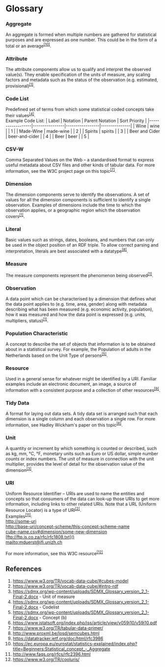 # Glossary

### Aggregate
An aggregate is formed when multiple numbers are gathered for statistical purposes and are expressed as one number. This could be in the form of a total or an average<sup>[[10]](https://ec.europa.eu/eurostat/statistics-explained/index.php?title=Beginners:Statistical_concept_-_Aggregate)</sup>.

### Attribute
The attribute components allow us to qualify and interpret the observed value(s). They 	enable specification of the units of measure, any scaling factors and metadata such as the 	status of the observation (e.g. estimated, provisional)<sup>[[1]](https://www.w3.org/TR/vocab-data-cube/#cubes-model)</sup>.

### Code List
Predefined set of terms from which some statistical coded concepts take their values<sup>[[4]](https://sdmx.org/wp-content/uploads/SDMX_Glossary_version_2_1-Final-2.docx)</sup>.\
Example Code List:
| Label            | Notation       | Parent Notation | Sort Priority |
|------------------|----------------|-----------------|---------------|
| Wine             | wine           |                 | 1             |
| Made-Wine        | made-wine      |                 | 2             |
| Spirits          | spirits        |                 | 3             |
| Beer and Cider   | beer-and-cider |                 | 4             |
| Beer             | beer           |                 | 5             |

### CSV-W
Comma Separated Values on the Web – a standardised format to express useful metadata about CSV files and other kinds of tabular data. For more information, see the W3C project page on this topic<sup>[[7]](https://www.w3.org/TR/tabular-data-primer/)</sup>.

### Dimension
The dimension components serve to identify the observations. A set of values for all the dimension components is sufficient to identify a single observation. Examples of dimensions include the time to which the observation applies, or a geographic region which the observation covers<sup>[[1]](https://www.w3.org/TR/vocab-data-cube/#cubes-model)</sup>.

### Literal
Basic values such as strings, dates, booleans, and numbers that can only be used in the object position of an RDF triple. To allow correct parsing and interpretation, literals are best associated with a datatype<sup>[[8]](http://www.proxml.be/losd/semcubes.html)</sup>.

 ### Measure
The measure components represent the phenomenon being observed<sup>[[1]](https://www.w3.org/TR/vocab-data-cube/#cubes-model)</sup>.

### Observation
A data point which can be characterised by a dimension that defines what the data point applies to (e.g. time, area, gender) along with metadata describing what has been measured (e.g. economic activity, population), how it was measured and how the data point is expressed (e.g. units, multipliers, status)<sup>[[1]](https://www.w3.org/TR/vocab-data-cube/#cubes-model)</sup>.

### Population Characteristic
A concept to describe the set of objects that information is to be obtained about in a statistical survey. For example, the Population of adults in the Netherlands based on the Unit Type of persons<sup>[[5]](https://sdmx.org/wp-content/uploads/SDMX_Glossary_version_2_1-Final-2.docx)</sup>.

### Resource
Used in a general sense for whatever might be identified by a URI.  Familiar examples include an electronic document, an image, a source of information with a consistent purpose and a collection of other resources<sup>[[9]](https://datatracker.ietf.org/doc/html/rfc3986)</sup>.

### Tidy Data
A format for laying out data sets. A tidy data set is arranged such that each dimension is a single column and each observation a single row. For more information, see Hadley Wickham's paper on this topic<sup>[[6]](https://www.jstatsoft.org/index.php/jss/article/view/v059i10/v59i10.pdf)</sup>.

### Unit
A quantity or increment by which something is counted or described, such as kg, mm, °C, °F, monetary units such as Euro or US dollar, simple number counts or index numbers. The unit of measure in connection with the unit multiplier, provides the level of detail for the observation value of the dimension<sup>[[3]](https://sdmx.org/wp-content/uploads/SDMX_Glossary_version_2_1-Final-2.docx)</sup>.

### URI
Uniform Resource Identifier – URIs are used to name the entities and concepts so that consumers of the data can look-up those URIs to get more information, including links to other related URIs. Note that a URL (Uniform Resource Locator) is a type of URI<sup>[[2]](https://www.w3.org/TR/vocab-data-cube/#intro-rdf)</sup>.\
Examples<sup>[[11]](https://www.w3.org/TR/vocab-data-cube/#intro-rdf)</sup>:\
[http://some-uri]() \
[http://base-uri/concept-scheme/this-concept-scheme-name]() \
[cube-name.csv#dimension/some-new-dimension]() \
[ftp://ftp.is.co.za/rfc/rfc1808.txt]() \
[mailto:mduerst@ifi.unizh.ch]() \
 \
For more information, see this W3C resource<sup>[[12]](https://www.w3.org/TR/cooluris/)</sup>

## References
1. https://www.w3.org/TR/vocab-data-cube/#cubes-model
2. https://www.w3.org/TR/vocab-data-cube/#intro-rdf
3. https://sdmx.org/wp-content/uploads/SDMX_Glossary_version_2_1-Final-2.docx - Unit of measure
4. https://sdmx.org/wp-content/uploads/SDMX_Glossary_version_2_1-Final-2.docx - Codelist
5. https://sdmx.org/wp-content/uploads/SDMX_Glossary_version_2_1-Final-2.docx - Concept (b)
6. https://www.jstatsoft.org/index.php/jss/article/view/v059i10/v59i10.pdf
7. https://www.w3.org/TR/tabular-data-primer/
8. http://www.proxml.be/losd/semcubes.html
9. https://datatracker.ietf.org/doc/html/rfc3986
10. https://ec.europa.eu/eurostat/statistics-explained/index.php?title=Beginners:Statistical_concept_-_Aggregate
11. http://www.faqs.org/rfcs/rfc2396.html
12. https://www.w3.org/TR/cooluris/
